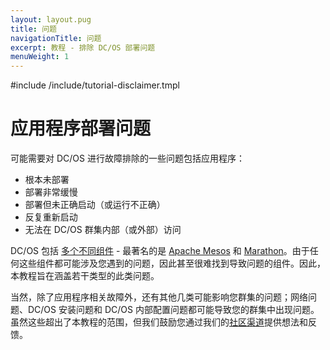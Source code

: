 ```yaml
---
layout: layout.pug
title: 问题
navigationTitle: 问题
excerpt: 教程 - 排除 DC/OS 部署问题
menuWeight: 1
---
```


#include /include/tutorial-disclaimer.tmpl

<a name="problems"></a>

# 应用程序部署问题

可能需要对 DC/OS 进行故障排除的一些问题包括应用程序：

- 根本未部署
- 部署非常缓慢
- 部署但未正确启动（或运行不正确）
- 反复重新启动
- 无法在 DC/OS 群集内部（或外部）访问

DC/OS 包括 [多个不同组件](/mesosphere/dcos/1.12/overview/architecture/components/) - 最著名的是 [Apache Mesos](http://mesos.apache.org/) 和 [Marathon](https://mesosphere.github.io/marathon/)。由于任何这些组件都可能涉及您遇到的问题，因此甚至很难找到导致问题的组件。因此，本教程旨在涵盖若干类型的此类问题。

当然，除了应用程序相关故障外，还有其他几类可能影响您群集的问题；网络问题、DC/OS 安装问题和 DC/OS 内部配置问题都可能导致您的群集中出现问题。虽然这些超出了本教程的范围，但我们鼓励您通过我们的[社区渠道](https://dcos.io/community/)提供想法和反馈。

